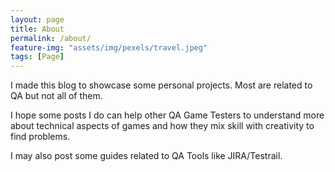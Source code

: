 ```yaml
---
layout: page
title: About
permalink: /about/
feature-img: "assets/img/pexels/travel.jpeg"
tags: [Page]
---
```


I made this blog to showcase some personal projects. Most are related to QA but not all of them.

I hope some posts I do can help other QA Game Testers to understand more about technical aspects of games and how they mix skill with creativity to find problems.

I may also post some guides related to QA Tools like JIRA/Testrail.
 

